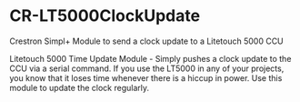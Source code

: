# CR-LT5000ClockUpdate
Crestron Simpl+ Module to send a clock update to a Litetouch 5000 CCU

Litetouch 5000 Time Update Module - Simply pushes a clock update to the CCU via a serial command.
If you use the LT5000 in any of your projects, you know that it loses time whenever there is a hiccup in power.
Use this module to update the clock regularly.
